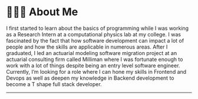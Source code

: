 # 🙋🏻‍♂️ About Me

I first started to learn about the basics of programming while I was working as
a Research Intern at a computational physics lab at my college. I was fascinated
by the fact that how software development can impact a lot of people and how the
skills are applicable in numerous areas. After I graduated, I led an actuarial
modeling software migration project at an actuarial consulting firm called Milliman
where I was fortunate enough to work with a lot of things despite being an entry
level software engineer. Currently, I’m looking for a role where I can hone my
skills in Frontend and Devops as well as deepen my knowledge in Backend development
to become a T shape full stack developer.

---
